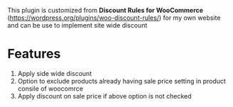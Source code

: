 This plugin is customized from **Discount Rules for WooCommerce** (https://wordpress.org/plugins/woo-discount-rules/) for my own website and can be use to implement site wide discount

# Features
1. Apply side wide discount
2. Option to exclude products already having sale price setting in product consile of woocomrce
3. Apply discount on sale price if above option is not checked
